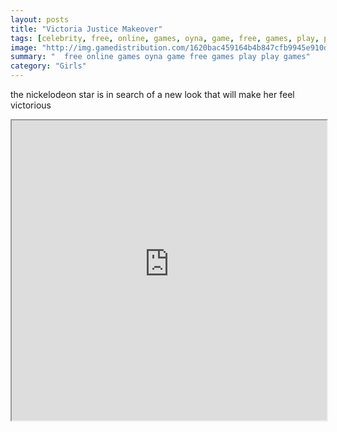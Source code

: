```yaml
---
layout: posts
title: "Victoria Justice Makeover"
tags: [celebrity, free, online, games, oyna, game, free, games, play, play, games]
image: "http://img.gamedistribution.com/1620bac459164b4b847cfb9945e910dc.jpg"
summary: "  free online games oyna game free games play play games"
category: "Girls"
---
```


the nickelodeon star is in search of a new look that will make her feel victorious

<iframe width="100%" height="480px;" src="http://flash.gamedistribution.com?game=1620bac459164b4b847cfb9945e910dc"></iframe>